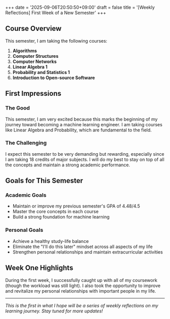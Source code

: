 +++
date = '2025-09-06T20:50:50+09:00'
draft = false
title = '[Weekly Reflections] First Week of a New Semester'
+++

## Course Overview

This semester, I am taking the following courses:

1. **Algorithms**
2. **Computer Structures**
3. **Computer Networks**
4. **Linear Algebra 1**
5. **Probability and Statistics 1**
6. **Introduction to Open-source Software**

## First Impressions

### The Good
This semester, I am very excited because this marks the beginning of my journey toward becoming a machine learning engineer. I am taking courses like Linear Algebra and Probability, which are fundamental to the field.

### The Challenging
I expect this semester to be very demanding but rewarding, especially since I am taking 18 credits of major subjects. I will do my best to stay on top of all the concepts and maintain a strong academic performance.

## Goals for This Semester

### Academic Goals
- Maintain or improve my previous semester's GPA of 4.48/4.5
- Master the core concepts in each course
- Build a strong foundation for machine learning

### Personal Goals
- Achieve a healthy study-life balance
- Eliminate the "I'll do this later" mindset across all aspects of my life
- Strengthen personal relationships and maintain extracurricular activities

## Week One Highlights

During the first week, I successfully caught up with all of my coursework (though the workload was still light). I also took the opportunity to improve and revitalize my personal relationships with important people in my life.

---

*This is the first in what I hope will be a series of weekly reflections on my learning journey. Stay tuned for more updates!*